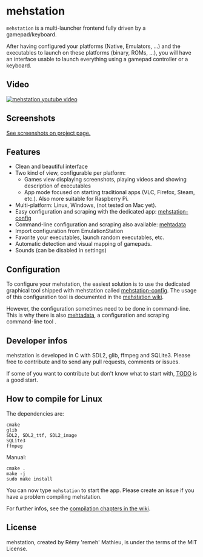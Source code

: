# mehstation


`mehstation` is a multi-launcher frontend fully driven by a gamepad/keyboard.

After having configured your platforms (Native, Emulators, ...) and the executables to launch on these platforms (binary, ROMs, ...), you will  have an interface usable to launch everything using a gamepad controller or a keyboard.

## Video

[![mehstation youtube video](http://img.youtube.com/vi/FxudzfhMTlU/0.jpg)](https://www.youtube.com/watch?v=FxudzfhMTlU)

## Screenshots

[See screenshots on project page.](https://remy.io/projects/mehstation/)

## Features

  * Clean and beautiful interface
  * Two kind of view, configurable per platform:
    * Games view displaying screenshots, playing videos and showing description of executables
    * App mode focused on starting traditional apps (VLC, Firefox, Steam, etc.). Also more suitable for Raspberry Pi.
  * Multi-platform: Linux, Windows, (not tested on Mac yet).
  * Easy configuration and scraping with the dedicated app: [mehstation-config](https://github.com/remeh/mehstation-config)
  * Command-line configuration and scraping also available: [mehtadata](https://github.com/remeh/mehtadata)
  * Import configuration from EmulationStation
  * Favorite your executables, launch random executables, etc.
  * Automatic detection and visual mapping of gamepads.
  * Sounds (can be disabled in settings)

## Configuration

To configure your mehstation, the easiest solution is to use the dedicated graphical tool shipped with mehstation called [mehstation-config](https://github.com/remeh/mehstation-config). The usage of this configuration tool is documented in the [mehstation wiki](https://github.com/remeh/mehstation/wiki).

However, the configuration sometimes need to be done in command-line. This is why there is also [mehtadata](https://github.com/remeh/mehtadata), a configuration and scraping command-line tool .

## Developer infos

mehstation is developed in C with SDL2, glib, ffmpeg and SQLite3.
Please free to contribute and to send any pull requests, comments or issues.

If some of you want to contribute but don't know what to start with, [TODO](https://github.com/remeh/mehstation/blob/master/TODO.md) is a good start.

## How to compile for Linux

The dependencies are:

```
cmake
glib
SDL2, SDL2_ttf, SDL2_image
SQLite3
ffmpeg
```

Manual:

```
cmake .
make -j
sudo make install
```

You can now type `mehstation` to start the app.
Please create an issue if you have a problem compiling mehstation.

For further infos, see the [compilation chapters in the wiki](https://github.com/remeh/mehstation/wiki).

## License

mehstation, created by Rémy 'remeh' Mathieu, is under the terms of the MIT License.
